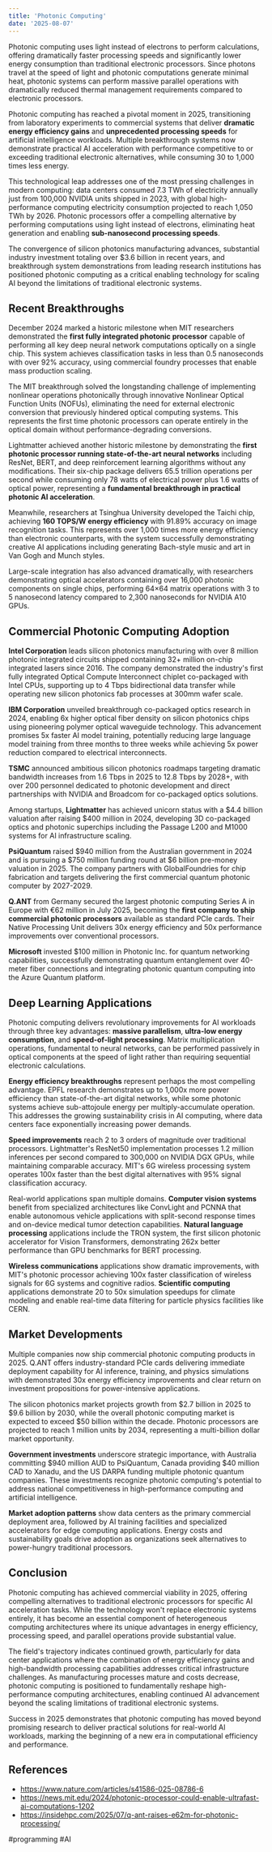 ```yaml
---
title: 'Photonic Computing'
date: '2025-08-07'
---
```

Photonic computing uses light instead of electrons to perform calculations, offering dramatically faster processing speeds and significantly lower energy consumption than traditional electronic processors. Since photons travel at the speed of light and photonic computations generate minimal heat, photonic systems can perform massive parallel operations with dramatically reduced thermal management requirements compared to electronic processors.

Photonic computing has reached a pivotal moment in 2025, transitioning from laboratory experiments to commercial systems that deliver **dramatic energy efficiency gains** and **unprecedented processing speeds** for artificial intelligence workloads. Multiple breakthrough systems now demonstrate practical AI acceleration with performance competitive to or exceeding traditional electronic alternatives, while consuming 30 to 1,000 times less energy.

This technological leap addresses one of the most pressing challenges in modern computing: data centers consumed 7.3 TWh of electricity annually just from 100,000 NVIDIA units shipped in 2023, with global high-performance computing electricity consumption projected to reach 1,050 TWh by 2026. Photonic processors offer a compelling alternative by performing computations using light instead of electrons, eliminating heat generation and enabling **sub-nanosecond processing speeds**.

The convergence of silicon photonics manufacturing advances, substantial industry investment totaling over $3.6 billion in recent years, and breakthrough system demonstrations from leading research institutions has positioned photonic computing as a critical enabling technology for scaling AI beyond the limitations of traditional electronic systems.

## Recent Breakthroughs

December 2024 marked a historic milestone when MIT researchers demonstrated the **first fully integrated photonic processor** capable of performing all key deep neural network computations optically on a single chip. This system achieves classification tasks in less than 0.5 nanoseconds with over 92% accuracy, using commercial foundry processes that enable mass production scaling.

The MIT breakthrough solved the longstanding challenge of implementing nonlinear operations photonically through innovative Nonlinear Optical Function Units (NOFUs), eliminating the need for external electronic conversion that previously hindered optical computing systems. This represents the first time photonic processors can operate entirely in the optical domain without performance-degrading conversions.

Lightmatter achieved another historic milestone by demonstrating the **first photonic processor running state-of-the-art neural networks** including ResNet, BERT, and deep reinforcement learning algorithms without any modifications. Their six-chip package delivers 65.5 trillion operations per second while consuming only 78 watts of electrical power plus 1.6 watts of optical power, representing a **fundamental breakthrough in practical photonic AI acceleration**.

Meanwhile, researchers at Tsinghua University developed the Taichi chip, achieving **160 TOPS/W energy efficiency** with 91.89% accuracy on image recognition tasks. This represents over 1,000 times more energy efficiency than electronic counterparts, with the system successfully demonstrating creative AI applications including generating Bach-style music and art in Van Gogh and Munch styles.

Large-scale integration has also advanced dramatically, with researchers demonstrating optical accelerators containing over 16,000 photonic components on single chips, performing 64×64 matrix operations with 3 to 5 nanosecond latency compared to 2,300 nanoseconds for NVIDIA A10 GPUs.

## Commercial Photonic Computing Adoption

**Intel Corporation** leads silicon photonics manufacturing with over 8 million photonic integrated circuits shipped containing 32+ million on-chip integrated lasers since 2016. The company demonstrated the industry's first fully integrated Optical Compute Interconnect chiplet co-packaged with Intel CPUs, supporting up to 4 Tbps bidirectional data transfer while operating new silicon photonics fab processes at 300mm wafer scale.

**IBM Corporation** unveiled breakthrough co-packaged optics research in 2024, enabling 6x higher optical fiber density on silicon photonics chips using pioneering polymer optical waveguide technology. This advancement promises 5x faster AI model training, potentially reducing large language model training from three months to three weeks while achieving 5x power reduction compared to electrical interconnects.

**TSMC** announced ambitious silicon photonics roadmaps targeting dramatic bandwidth increases from 1.6 Tbps in 2025 to 12.8 Tbps by 2028+, with over 200 personnel dedicated to photonic development and direct partnerships with NVIDIA and Broadcom for co-packaged optics solutions.

Among startups, **Lightmatter** has achieved unicorn status with a $4.4 billion valuation after raising $400 million in 2024, developing 3D co-packaged optics and photonic superchips including the Passage L200 and M1000 systems for AI infrastructure scaling.

**PsiQuantum** raised $940 million from the Australian government in 2024 and is pursuing a $750 million funding round at $6 billion pre-money valuation in 2025. The company partners with GlobalFoundries for chip fabrication and targets delivering the first commercial quantum photonic computer by 2027-2029.

**Q.ANT** from Germany secured the largest photonic computing Series A in Europe with €62 million in July 2025, becoming the **first company to ship commercial photonic processors** available as standard PCIe cards. Their Native Processing Unit delivers 30x energy efficiency and 50x performance improvements over conventional processors.

**Microsoft** invested $100 million in Photonic Inc. for quantum networking capabilities, successfully demonstrating quantum entanglement over 40-meter fiber connections and integrating photonic quantum computing into the Azure Quantum platform.

## Deep Learning Applications

Photonic computing delivers revolutionary improvements for AI workloads through three key advantages: **massive parallelism**, **ultra-low energy consumption**, and **speed-of-light processing**. Matrix multiplication operations, fundamental to neural networks, can be performed passively in optical components at the speed of light rather than requiring sequential electronic calculations.

**Energy efficiency breakthroughs** represent perhaps the most compelling advantage. EPFL research demonstrates up to 1,000x more power efficiency than state-of-the-art digital networks, while some photonic systems achieve sub-attojoule energy per multiply-accumulate operation. This addresses the growing sustainability crisis in AI computing, where data centers face exponentially increasing power demands.

**Speed improvements** reach 2 to 3 orders of magnitude over traditional processors. Lightmatter's ResNet50 implementation processes 1.2 million inferences per second compared to 300,000 on NVIDIA DGX GPUs, while maintaining comparable accuracy. MIT's 6G wireless processing system operates 100x faster than the best digital alternatives with 95% signal classification accuracy.

Real-world applications span multiple domains. **Computer vision systems** benefit from specialized architectures like ConvLight and PCNNA that enable autonomous vehicle applications with split-second response times and on-device medical tumor detection capabilities. **Natural language processing** applications include the TRON system, the first silicon photonic accelerator for Vision Transformers, demonstrating 262x better performance than GPU benchmarks for BERT processing.

**Wireless communications** applications show dramatic improvements, with MIT's photonic processor achieving 100x faster classification of wireless signals for 6G systems and cognitive radios. **Scientific computing** applications demonstrate 20 to 50x simulation speedups for climate modeling and enable real-time data filtering for particle physics facilities like CERN.

## Market Developments

Multiple companies now ship commercial photonic computing products in 2025. Q.ANT offers industry-standard PCIe cards delivering immediate deployment capability for AI inference, training, and physics simulations with demonstrated 30x energy efficiency improvements and clear return on investment propositions for power-intensive applications.

The silicon photonics market projects growth from $2.7 billion in 2025 to $9.6 billion by 2030, while the overall photonic computing market is expected to exceed $50 billion within the decade. Photonic processors are projected to reach 1 million units by 2034, representing a multi-billion dollar market opportunity.

**Government investments** underscore strategic importance, with Australia committing $940 million AUD to PsiQuantum, Canada providing $40 million CAD to Xanadu, and the US DARPA funding multiple photonic quantum companies. These investments recognize photonic computing's potential to address national competitiveness in high-performance computing and artificial intelligence.

**Market adoption patterns** show data centers as the primary commercial deployment area, followed by AI training facilities and specialized accelerators for edge computing applications. Energy costs and sustainability goals drive adoption as organizations seek alternatives to power-hungry traditional processors.

## Conclusion

Photonic computing has achieved commercial viability in 2025, offering compelling alternatives to traditional electronic processors for specific AI acceleration tasks. While the technology won't replace electronic systems entirely, it has become an essential component of heterogeneous computing architectures where its unique advantages in energy efficiency, processing speed, and parallel operations provide substantial value.

The field's trajectory indicates continued growth, particularly for data center applications where the combination of energy efficiency gains and high-bandwidth processing capabilities addresses critical infrastructure challenges. As manufacturing processes mature and costs decrease, photonic computing is positioned to fundamentally reshape high-performance computing architectures, enabling continued AI advancement beyond the scaling limitations of traditional electronic systems.

Success in 2025 demonstrates that photonic computing has moved beyond promising research to deliver practical solutions for real-world AI workloads, marking the beginning of a new era in computational efficiency and performance.

## References

- <https://www.nature.com/articles/s41586-025-08786-6>
- <https://news.mit.edu/2024/photonic-processor-could-enable-ultrafast-ai-computations-1202>
- <https://insidehpc.com/2025/07/q-ant-raises-e62m-for-photonic-processing/>

#programming #AI
